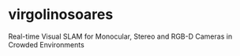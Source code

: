 # virgolinosoares
Real-time Visual SLAM for Monocular, Stereo and RGB-D Cameras in Crowded Environments
